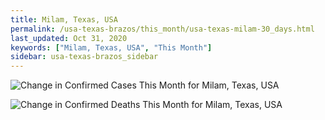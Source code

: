 ```yaml
---
title: Milam, Texas, USA
permalink: /usa-texas-brazos/this_month/usa-texas-milam-30_days.html
last_updated: Oct 31, 2020
keywords: ["Milam, Texas, USA", "This Month"]
sidebar: usa-texas-brazos_sidebar
---
```


![Change in Confirmed Cases This Month for Milam, Texas, USA](/covid_tracker/images/graphs/usa-texas-milam-delta_confirmed-30_days_graph.png)

![Change in Confirmed Deaths This Month for Milam, Texas, USA](/covid_tracker/images/graphs/usa-texas-milam-delta_deaths-30_days_graph.png)
